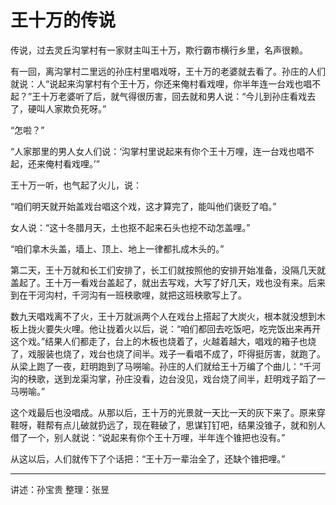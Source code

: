 # 王十万的传说

传说，过去灵丘沟掌村有一家财主叫王十万，欺行霸市横行乡里，名声很赖。

有一回，离沟掌村二里远的孙庄村里唱戏呀，王十万的老婆就去看了。孙庄的人们就说：人“说起来沟掌村有个王十万，你还来俺村看戏哩，你半年连一台戏也唱不起？”王十万老婆听了后，就气得很历害，回去就和男人说：“今儿到孙庄看戏去了，硬叫人家欺负死呀。”

“怎啦？”

“人家那里的男人女人们说：‘沟掌村里说起来有你个王十万哩，连一台戏也唱不起，还来俺村看戏哩。’”

王十万一听，也气起了火儿，说：

“咱们明天就开始盖戏台唱这个戏，这才算完了，能叫他们褒贬了咱。”

女人说：“这十冬腊月天，土也抠不起来石头也挖不动怎盖哩。”

“咱们拿木头盖，墙上、顶上、地上一律都扎成木头的。”

第二天，王十万就和长工们安排了，长工们就按照他的安排开始准备，没隔几天就盖起了。王十万一看戏台盖起了，就出去写戏，大写了好几天，戏也没有来。后来到在干河沟村，千河沟有一班秧歌哩，就把这班秧歌写上了。

数九天唱戏离不了火，王十万就派两个人在戏台上搭起了大炭火，根本就没想到木板上拢火要失火哩。他让拢着火以后，说：“咱们都回去吃饭吧，吃完饭出来再开这个戏。”结果人们都走了，台上的木板也烧着了，火越着越大，唱戏的箱子也烧了，戏服装也烧了，戏台也烧了间半。戏子一看唱不成了，吓得挺厉害，就跑了。从梁上跑了一夜，赶明跑到了马嘮喻。孙庄的人们就给王十万编了个曲儿：“千河沟的秧歌，送到龙渠沟掌，孙庄没看，边台没见，戏台烧了间半，赶明戏子蹈了一马嘮喻。”

这个戏最后也没唱成。从那以后，王十万的光景就一天比一天的灰下来了。原来穿鞋呀，鞋帮有点儿破就扔远了，现在鞋破了，思谋钉钉吧，结果没锥子，就和别人借了一个，别人就说：“说起来有你个王十万哩，半年连个锥把也没有。”

从这以后，人们就传下了个话把：“王十万一辈治全了，还缺个锥把哩。”

---

讲述：孙宝贵
整理：张昱